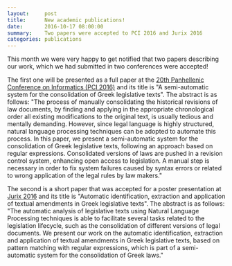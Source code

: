 ```yaml
---
layout:     post
title:      New academic publications!
date:       2016-10-17 08:00:00
summary:    Two papers were accepted to PCI 2016 and Jurix 2016
categories: publications
--- 
```


This month we were very happy to get notified that two papers describing our work, which we had submitted in two conferences were accepted!

The first one will be presented as a full paper at the [20th Panhellenic Conference on Informatics (PCI 2016)](http://pci2016.teiwest.gr/) and its title is "A semi-automatic system for the consolidation of Greek legislative texts". The abstract is as follows:
"The process of manually consolidating the historical revisions of law documents, by finding and applying in the appropriate chronological order all existing modifications to the original text, is usually tedious and mentally demanding. However, since legal language is highly structured, natural language processing techniques can be adopted to automate this process. In this paper, we present a semi-automatic system for the consolidation of Greek legislative texts, following an approach based on regular expressions. Consolidated versions of laws are pushed in a revision control system, enhancing open access to legislation. A manual step is necessary in order to fix system failures caused by syntax errors or related to wrong application of the legal rules by law makers."

The second is a short paper that was accepted for a poster presentation at [Jurix 2016](http://jurix2016.unice.fr/) and its title is "Automatic identification, extraction and application of textual amendments in Greek legislative texts". The abstract is as follows:
"The automatic analysis of legislative texts using Natural Language Processing techniques is able to facilitate several tasks related to the legislation lifecycle, such as the consolidation of different versions of legal documents. We present our work on the automatic identification, extraction and application of textual amendments in Greek legislative texts, based on pattern matching with regular expressions, which is part of a semi-automatic system for the consolidation of Greek laws."
